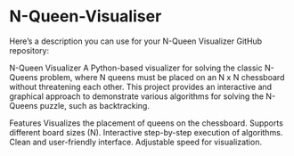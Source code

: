 # N-Queen-Visualiser

Here’s a description you can use for your N-Queen Visualizer GitHub repository:

N-Queen Visualizer
A Python-based visualizer for solving the classic N-Queens problem, where N queens must be placed on an N x N chessboard without threatening each other. This project provides an interactive and graphical approach to demonstrate various algorithms for solving the N-Queens puzzle, such as backtracking.

Features
Visualizes the placement of queens on the chessboard.
Supports different board sizes (N).
Interactive step-by-step execution of algorithms.
Clean and user-friendly interface.
Adjustable speed for visualization.
